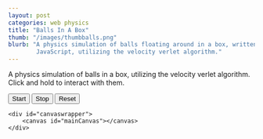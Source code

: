 ```yaml
---
layout: post
categories: web physics
title: "Balls In A Box"
thumb: "/images/thumbballs.png"
blurb: "A physics simulation of balls floating around in a box, written in
        JavaScript, utilizing the velocity verlet algorithm."
---
```


<script src="/js/libvec2.js"></script>
<script src="/js/ball.js"></script>
<script src="/js/ballphysics.js"></script>
<link rel="stylesheet" type="text/css" href="/stylesheets/jsstyle.css">

A physics simulation of balls in a box, utilizing the velocity verlet algorithm. Click and hold to interact with them.

<div id="physicswrapper" class="narrow">
    <div id="controlbuttonwrapper">
        <button class="button1" id="startbutton" onclick="StartSimulation();">Start</button>
        <button class="button1" id="stopbutton" onclick="StopSimulation();">Stop</button>
        <button class="button1" id="resetbutton" onclick="ResetBalls();">Reset</button>
    </div>

    <div id="canvaswrapper">
        <canvas id="mainCanvas"></canvas>
    </div>
</div>
